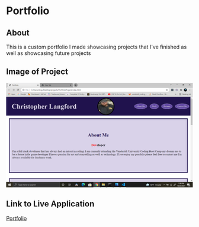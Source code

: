 # Portfolio

## About
This is a custom portfolio I made showcasing projects that I've finished as well as showcasing future projects

## Image of Project
<img src="assets\Images\Screenshot (13).png">

## Link to Live Application
<a href="https://strayfrozen.github.io/PortfolioProject/">Portfolio</a>




